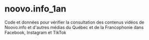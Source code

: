# noovo.info_1an
Code et données pour vérifier la consultation des contenus vidéos de Noovo.info et d'autres médias du Québec et de la Francophonie dans Facebook, Instagram et TikTok
